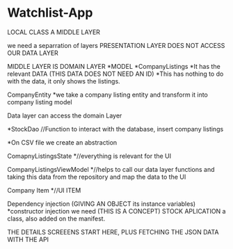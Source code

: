 # Watchlist-App
LOCAL CLASS A MIDDLE LAYER

we need a separration of layers
PRESENTATION LAYER DOES NOT ACCESS OUR DATA LAYER

MIDDLE LAYER IS DOMAIN LAYER
*MODEL
*CompanyListings
*It has the relevant DATA (THIS DATA DOES NOT NEED AN ID)
*This has nothing to do with the data, it only shows the listings.

CompanyEntity
*we take a company listing entity and transform it into company listing model

Data layer can access the domain Layer

*StockDao //Function to interact with the database, insert company listings

*On CSV file we create an abstraction






ComapnyListingsState
*//everything is relevant for the UI

CompanyListingsViewModel
*//helps to call our data layer functions and taking this data from the repository and map the data to the UI

Company Item
*//UI ITEM


Dependency injection (GIVING AN OBJECT its instance variables)
*constructor injection we need (THIS IS A CONCEPT)
STOCK APLICATION a class, also added on the manifest. 


THE DETAILS SCREEENS START HERE, PLUS FETCHING THE JSON DATA WITH THE API 




